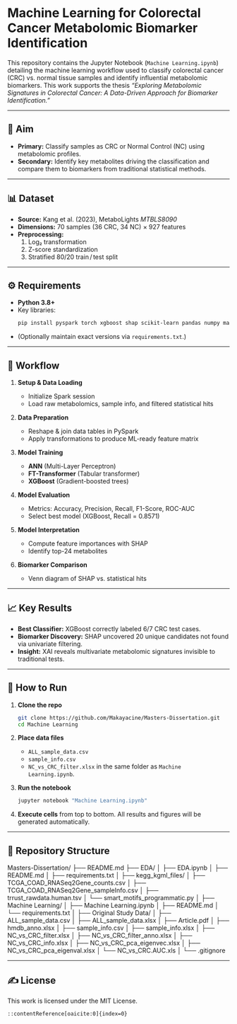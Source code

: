 
# Machine Learning for Colorectal Cancer Metabolomic Biomarker Identification

This repository contains the Jupyter Notebook (`Machine Learning.ipynb`) detailing the machine learning workflow used to classify colorectal cancer (CRC) vs. normal tissue samples and identify influential metabolomic biomarkers. This work supports the thesis _“Exploring Metabolomic Signatures in Colorectal Cancer: A Data-Driven Approach for Biomarker Identification.”_

---

## 🎯 Aim

- **Primary:** Classify samples as CRC or Normal Control (NC) using metabolomic profiles.  
- **Secondary:** Identify key metabolites driving the classification and compare them to biomarkers from traditional statistical methods.

---

## 📊 Dataset

- **Source:** Kang et al. (2023), MetaboLights _MTBLS8090_  
- **Dimensions:** 70 samples (36 CRC, 34 NC) × 927 features  
- **Preprocessing:**  
  1. Log₂ transformation  
  2. Z-score standardization  
  3. Stratified 80/20 train / test split  

---

## ⚙️ Requirements

- **Python 3.8+**  
- Key libraries:  
  ```bash
  pip install pyspark torch xgboost shap scikit-learn pandas numpy matplotlib seaborn openpyxl


* (Optionally maintain exact versions via `requirements.txt`.)

---

## 🔄 Workflow

1. **Setup & Data Loading**

   * Initialize Spark session
   * Load raw metabolomics, sample info, and filtered statistical hits

2. **Data Preparation**

   * Reshape & join data tables in PySpark
   * Apply transformations to produce ML-ready feature matrix

3. **Model Training**

   * **ANN** (Multi-Layer Perceptron)
   * **FT-Transformer** (Tabular transformer)
   * **XGBoost** (Gradient-boosted trees)

4. **Model Evaluation**

   * Metrics: Accuracy, Precision, Recall, F1-Score, ROC-AUC
   * Select best model (XGBoost, Recall = 0.8571)

5. **Model Interpretation**

   * Compute feature importances with SHAP
   * Identify top-24 metabolites

6. **Biomarker Comparison**

   * Venn diagram of SHAP vs. statistical hits

---

## 📈 Key Results

* **Best Classifier:** XGBoost correctly labeled 6/7 CRC test cases.
* **Biomarker Discovery:** SHAP uncovered 20 unique candidates not found via univariate filtering.
* **Insight:** XAI reveals multivariate metabolomic signatures invisible to traditional tests.

---

## 🚀 How to Run

1. **Clone the repo**

   ```bash
   git clone https://github.com/Makayacine/Masters-Dissertation.git
   cd Machine Learning
   ```
2. **Place data files**

   * `ALL_sample_data.csv`
   * `sample_info.csv`
   * `NC_vs_CRC_filter.xlsx`
     in the same folder as `Machine Learning.ipynb`.
3. **Run the notebook**

   ```bash
   jupyter notebook "Machine Learning.ipynb"
   ```
4. **Execute cells** from top to bottom. All results and figures will be generated automatically.

---


## 📂 Repository Structure



Masters-Dissertation/
├── README.md
├── EDA/
│   ├── EDA.ipynb
│   ├── README.md
│   ├── requirements.txt
│   ├── kegg\_kgml\_files/
│   ├── TCGA\_COAD\_RNASeq2Gene\_counts.csv
│   ├── TCGA\_COAD\_RNASeq2Gene\_sampleInfo.csv
│   ├── trrust\_rawdata.human.tsv
│   └── smart\_motifs\_programmatic.py
│
├── Machine Learning/
│   ├── Machine Learning.ipynb
│   ├── README.md
│   └── requirements.txt
│
├── Original Study Data/
│   ├── ALL\_sample\_data.csv
│   ├── ALL\_sample\_data.xlsx
│   ├── Article.pdf
│   ├── hmdb\_anno.xlsx
│   ├── sample\_info.csv
│   ├── sample\_info.xlsx
│   ├── NC\_vs\_CRC\_filter.xlsx
│   ├── NC\_vs\_CRC\_filter\_anno.xlsx
│   ├── NC\_vs\_CRC\_info.xlsx
│   ├── NC\_vs\_CRC\_pca\_eigenvec.xlsx
│   ├── NC\_vs\_CRC\_pca\_eigenval.xlsx
│   └── NC\_vs\_CRC.AUC.xls
│
└── .gitignore

---

## ✍️ License

This work is licensed under the MIT License.

```
::contentReference[oaicite:0]{index=0}
```
